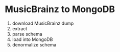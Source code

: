 # MusicBrainz to MongoDB

1. download MusicBrainz dump
2. extract
3. parse schema
4. load into MongoDB
5. denormalize schema
